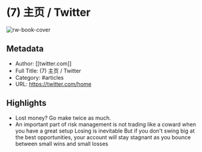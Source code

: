 # (7) 主页 / Twitter

![rw-book-cover](https://readwise-assets.s3.amazonaws.com/static/images/article2.74d541386bbf.png)

## Metadata
- Author: [[twitter.com]]
- Full Title: (7) 主页 / Twitter
- Category: #articles
- URL: https://twitter.com/home

## Highlights
- Lost money? Go make twice as much.
- An important part of risk management is not trading like a coward when you have a great setup Losing is inevitable But if you don't swing big at the best opportunities, your account will stay stagnant as you bounce between small wins and small losses
